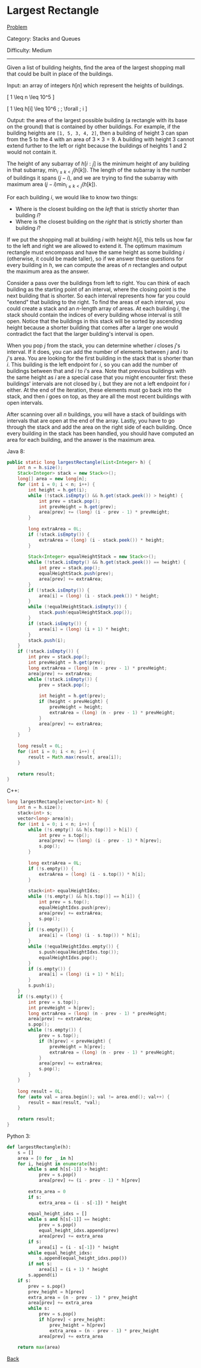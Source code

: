 # Largest Rectangle

[Problem](https://www.hackerrank.com/challenges/largest-rectangle/problem)

Category: Stacks and Queues

Difficulty: Medium

---

Given a list of building heights, find the area of the largest shopping mall
that could be built in place of the buildings.

Input: an array of integers $h[n]$ which represent the heights of buildings.

\[ 1 \leq n \leq 10^5 \]

\[ 1 \leq h[i] \leq 10^6 \; \; \forall \; i \]

Output: the area of the largest possible building (a rectangle with its base on
the ground) that is contained by other buildings. For example, if the building
heights are ```[1, 5, 3, 4, 2]```, then a building of height 3 can span from the
5 to the 4 with an area of $3 \times 3 = 9$. A building with height 3 cannot
extend further to the left or right because the buildings of heights 1 and 2
would not contain it.

The height of any subarray of $h[i:j]$ is the minimum height of any building in
that subarray, $\min_{i \leq k < j}(h[k])$. The length of the subarray is
the number of buildings it spans ($j - i$), and we are trying to find the
subarray with maximum area $(j - i)\min_{i \leq k < j}(h[k])$.

For each building $i$, we would like to know two things:

* Where is the closest building on the *left* that is strictly shorter than
building $i$?
* Where is the closest building on the *right* that is strictly shorter than
building $i$?

If we put the shopping mall at building $i$ with height $h[i]$, this tells us
how far to the left and right we are allowed to extend it. The optimum maximum
rectangle must encompass and have the same height as some building $i$
(otherwise, it could be made taller), so if we answer these questions for every
building in $h$, we can compute the areas of $n$ rectangles and output the
maximum area as the answer.

Consider a pass over the buildings from left to right. You can think of each
building as the starting point of an interval, where the closing point is the
next building that is shorter. So each interval represents how far you could
"extend" that building to the right. To find the areas of each interval, you
could create a stack and an $n$-length array of areas. At each building $i$, the
stack should contain the indices of every building whose interval is still open.
Notice that the buildings in this stack will be sorted by ascending height
because a shorter building that comes after a larger one would contradict the
fact that the larger building's interval is open.

When you pop $j$ from the stack, you can determine whether $i$ closes $j$'s
interval. If it does, you can add the number of elements between $j$ and $i$ to
$j$'s area. You are looking for the first building in the stack that is shorter
than $i$. This building is the left endpoint for $i$, so you can add the number
of buildings between that and $i$ to $i$'s area. Note that previous buildings
with the same height as $i$ are a special case that you might encounter first:
these buildings' intervals are not closed by $i$, but they are not a left
endpoint for $i$ either. At the end of the iteration, these elements must go
back into the stack, and then $i$ goes on top, as they are all the most recent
buildings with open intervals.

After scanning over all $n$ buildings, you will have a stack of buildings with
intervals that are open at the end of the array. Lastly, you have to go through
the stack and add the area on the right side of each building. Once every
building in the stack has been handled, you should have computed an area for
each building, and the answer is the maximum area.

Java 8:
```java
public static long largestRectangle(List<Integer> h) {
    int n = h.size();
    Stack<Integer> stack = new Stack<>();
    long[] area = new long[n];
    for (int i = 0; i < n; i++) {
        int height = h.get(i);
        while (!stack.isEmpty() && h.get(stack.peek()) > height) {
            int prev = stack.pop();
            int prevHeight = h.get(prev);
            area[prev] += (long) (i - prev - 1) * prevHeight;
        }
        
        long extraArea = 0L;
        if (!stack.isEmpty()) {
            extraArea = (long) (i - stack.peek()) * height;
        }
        
        Stack<Integer> equalHeightStack = new Stack<>();
        while (!stack.isEmpty() && h.get(stack.peek()) == height) {
            int prev = stack.pop();
            equalHeightStack.push(prev);
            area[prev] += extraArea;
        }
        if (!stack.isEmpty()) {
            area[i] = (long) (i - stack.peek()) * height;
        }
        while (!equalHeightStack.isEmpty()) {
            stack.push(equalHeightStack.pop());
        }
        if (stack.isEmpty()) {
            area[i] = (long) (i + 1) * height;
        }
        stack.push(i);
    }
    if (!stack.isEmpty()) {
        int prev = stack.pop();
        int prevHeight = h.get(prev);
        long extraArea = (long) (n - prev - 1) * prevHeight;
        area[prev] += extraArea;
        while (!stack.isEmpty()) {
            prev = stack.pop();
            
            int height = h.get(prev);
            if (height < prevHeight) {
                prevHeight = height;
                extraArea = (long) (n - prev - 1) * prevHeight;
            }
            area[prev] += extraArea;
        }
    }
    
    long result = 0L;
    for (int i = 0; i < n; i++) {
        result = Math.max(result, area[i]);
    }
    
    return result;
}
```

C++:
```cpp
long largestRectangle(vector<int> h) {
    int n = h.size();
    stack<int> s;
    vector<long> area(n);
    for (int i = 0; i < n; i++) {
        while (!s.empty() && h[s.top()] > h[i]) {
            int prev = s.top();
            area[prev] += (long) (i - prev - 1) * h[prev];
            s.pop();
        }
        
        long extraArea = 0L;
        if (!s.empty()) {
            extraArea = (long) (i - s.top()) * h[i];
        }
        
        stack<int> equalHeightIdxs;
        while (!s.empty() && h[s.top()] == h[i]) {
            int prev = s.top();
            equalHeightIdxs.push(prev);
            area[prev] += extraArea;
            s.pop();
        }
        if (!s.empty()) {
            area[i] = (long) (i - s.top()) * h[i];
        }
        while (!equalHeightIdxs.empty()) {
            s.push(equalHeightIdxs.top());
            equalHeightIdxs.pop();
        }
        if (s.empty()) {
            area[i] = (long) (i + 1) * h[i];
        }
        s.push(i);
    }
    if (!s.empty()) {
        int prev = s.top();
        int prevHeight = h[prev];
        long extraArea = (long) (n - prev - 1) * prevHeight;
        area[prev] += extraArea;
        s.pop();
        while (!s.empty()) {
            prev = s.top();
            if (h[prev] < prevHeight) {
                prevHeight = h[prev];
                extraArea = (long) (n - prev - 1) * prevHeight;
            }
            area[prev] += extraArea;
            s.pop();
        }
    }
    
    long result = 0L;
    for (auto val = area.begin(); val != area.end(); val++) {
        result = max(result, *val);
    }
    
    return result;
}
```

Python 3:
```python
def largestRectangle(h):
    s = []
    area = [0 for _ in h]
    for i, height in enumerate(h):
        while s and h[s[-1]] > height:
            prev = s.pop()
            area[prev] += (i - prev - 1) * h[prev]
        
        extra_area = 0
        if s:
            extra_area = (i - s[-1]) * height
        
        equal_height_idxs = []
        while s and h[s[-1]] == height:
            prev = s.pop()
            equal_height_idxs.append(prev)
            area[prev] += extra_area
        if s:
            area[i] = (i - s[-1]) * height
        while equal_height_idxs:
            s.append(equal_height_idxs.pop())
        if not s:
            area[i] = (i + 1) * height
        s.append(i)
    if s:
        prev = s.pop()
        prev_height = h[prev]
        extra_area = (n - prev - 1) * prev_height
        area[prev] += extra_area
        while s:
            prev = s.pop()
            if h[prev] < prev_height:
                prev_height = h[prev]
                extra_area = (n - prev - 1) * prev_height
            area[prev] += extra_area
            
    return max(area)
```

[Back](../../hackerrank.md)
